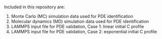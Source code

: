 Included in this repository are:
1. Monte Carlo (MC) simulation data used for PDE identification
2. Molecular dynamics (MD) simulation data used for PDE identification
3. LAMMPS input file for PDE validation, Case 1: linear initial C profile
4. LAMMPS input file for PDE validation, Case 2: exponential initial C profile
